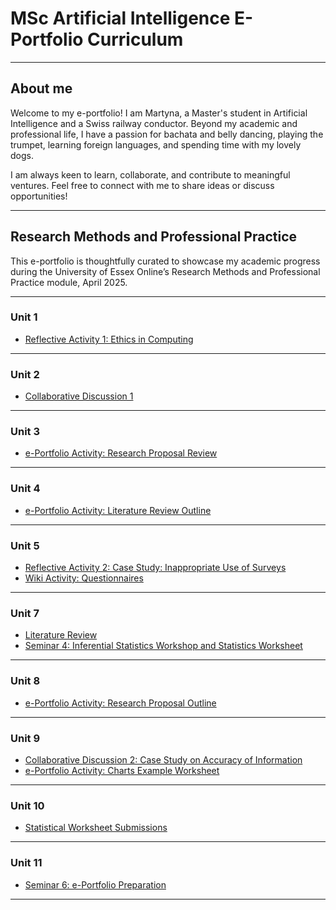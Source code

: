 # MSc Artificial Intelligence E-Portfolio Curriculum

---

## About me

Welcome to my e-portfolio! I am Martyna, a Master's student in Artificial Intelligence and a Swiss railway conductor. Beyond my academic and professional life, I have a passion for bachata and belly dancing, playing the trumpet, learning foreign languages, and spending time with my lovely dogs.

I am always keen to learn, collaborate, and contribute to meaningful ventures. Feel free to connect with me to share ideas or discuss opportunities!

---
## Research Methods and Professional Practice

This e-portfolio is thoughtfully curated to showcase my academic progress during the University of Essex Online’s Research Methods and Professional Practice module, April 2025.

---

### Unit 1

- [Reflective Activity 1: Ethics in Computing](unit1.html)
  
---

### Unit 2

- [Collaborative Discussion 1](unit2.html)
  
---

### Unit 3 

- [e-Portfolio Activity: Research Proposal Review](unit3.html)
 
---

### Unit 4

- [e-Portfolio Activity: Literature Review Outline](unit4.html)
  
---

### Unit 5

- [Reflective Activity 2: Case Study: Inappropriate Use of Surveys](unit5.html)
- [Wiki Activity: Questionnaires](wiki.html)
  
---

### Unit 7

- [Literature Review](unit7.html)
- [Seminar 4: Inferential Statistics Workshop and Statistics Worksheet](unit7.1.html)

  
---

### Unit 8

- [e-Portfolio Activity: Research Proposal Outline](unit8.html)

  
---

### Unit 9

- [Collaborative Discussion 2: Case Study on Accuracy of Information](xxx.html)
- [e-Portfolio Activity: Charts Example Worksheet](unit9.html)
  
---

### Unit 10

- [Statistical Worksheet Submissions](unit10.html)
  
---

### Unit 11

- [Seminar 6: e-Portfolio Preparation](xxx.html)
  
---







